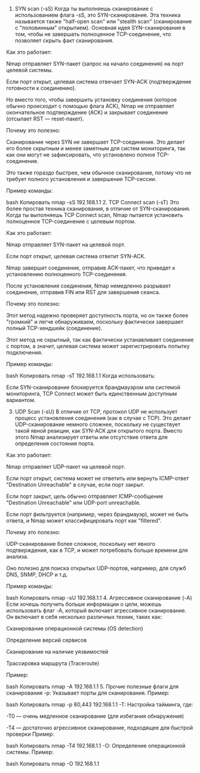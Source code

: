 1. SYN scan (-sS)
Когда ты выполняешь сканирование с использованием флага -sS, это SYN-сканирование. Эта техника называется также "half-open scan" или "stealth scan" (сканирование с "половинным" открытием). Основная идея SYN-сканирования в том, чтобы не завершать полноценное TCP-соединение, что позволяет скрыть факт сканирования.

Как это работает:

Nmap отправляет SYN-пакет (запрос на начало соединения) на порт целевой системы.

Если порт открыт, целевая система отвечает SYN-ACK (подтверждение готовности к соединению).

Но вместо того, чтобы завершить установку соединения (которое обычно происходит с помощью флага ACK), Nmap не отправляет окончательное подтверждение (ACK) и закрывает соединение (отсылает RST — reset-пакет).

Почему это полезно:

Сканирование через SYN не завершает TCP-соединение. Это делает его более скрытным и менее заметным для систем мониторинга, так как они могут не зафиксировать, что установлено полное TCP-соединение.

Это также гораздо быстрее, чем обычное сканирование, потому что не требует полного установления и завершения TCP-сессии.

Пример команды:

bash
Копировать
nmap -sS 192.168.1.1
2. TCP Connect scan (-sT)
Это более простая техника сканирования, в отличие от SYN-сканирования. Когда ты выполняешь TCP Connect scan, Nmap пытается установить полноценное TCP-соединение с целевым портом.

Как это работает:

Nmap отправляет SYN-пакет на целевой порт.

Если порт открыт, целевая система ответит SYN-ACK.

Nmap завершит соединение, отправив ACK-пакет, что приведет к установлению полноценного TCP-соединения.

После установления соединения, Nmap немедленно разрывает соединение, отправив FIN или RST для завершения сеанса.

Почему это полезно:

Этот метод надежно проверяет доступность порта, но он также более "громкий" и легче обнаруживаем, поскольку фактически завершает полный TCP-хендшейк (соединение).

Этот метод не скрытный, так как фактически устанавливает соединение с портом, а значит, целевая система может зарегистрировать попытку подключения.

Пример команды:

bash
Копировать
nmap -sT 192.168.1.1
Когда использовать:

Если SYN-сканирование блокируется брандмауэром или системой мониторинга, TCP Connect может быть единственным доступным вариантом.

3. UDP Scan (-sU)
В отличие от TCP, протокол UDP не использует процесс установления соединения (как в случае с TCP). Это делает UDP-сканирование немного сложнее, поскольку не существует такой явной реакции, как SYN-ACK для открытого порта. Вместо этого Nmap анализирует ответы или отсутствие ответа для определения состояния порта.

Как это работает:

Nmap отправляет UDP-пакет на целевой порт.

Если порт открыт, система может не ответить или вернуть ICMP-ответ "Destination Unreachable" в случае, если порт закрыт.

Если порт закрыт, цель обычно отправляет ICMP-сообщение "Destination Unreachable" или UDP-port unreachable.

Если порт фильтруется (например, через брандмауэр), может не быть ответа, и Nmap может классифицировать порт как "filtered".

Почему это полезно:

UDP-сканирование более сложное, поскольку нет явного подтверждения, как в TCP, и может потребовать больше времени для анализа.

Оно полезно для поиска открытых UDP-портов, например, для служб DNS, SNMP, DHCP и т.д.

Пример команды:

bash
Копировать
nmap -sU 192.168.1.1
4. Агрессивное сканирование (-A)
Если хочешь получить больше информации о цели, можешь использовать флаг -A, который включает агрессивное сканирование. Он включает в себя несколько различных техник, таких как:

Сканирование операционной системы (OS detection)

Определение версий сервисов

Сканирование на наличие уязвимостей

Трассировка маршрута (Traceroute)

Пример:

bash
Копировать
nmap -A 192.168.1.1
5. Прочие полезные флаги для сканирования
-p: Указывает порты для сканирования. Пример:

bash
Копировать
nmap -p 80,443 192.168.1.1
-T: Настройка тайминга, где:

-T0 — очень медленное сканирование (для избегания обнаружения)

-T4 — достаточно агрессивное сканирование, подходящее для быстрой проверки Пример:

bash
Копировать
nmap -T4 192.168.1.1
-O: Определение операционной системы. Пример:

bash
Копировать
nmap -O 192.168.1.1